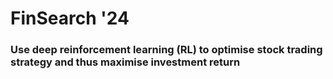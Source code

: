 # FinSearch '24
### Use deep reinforcement learning (RL) to optimise stock trading strategy and thus maximise investment return
